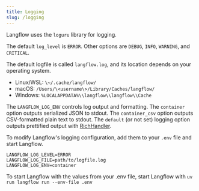 ```yaml
---
title: Logging
slug: /logging
---
```


Langflow uses the `loguru` library for logging.

The default `log_level` is `ERROR`. Other options are `DEBUG`, `INFO`, `WARNING`, and `CRITICAL`.

The default logfile is called `langflow.log`, and its location depends on your operating system.

* Linux/WSL: `\~/.cache/langflow/`
* macOS: `/Users/\<username\>/Library/Caches/langflow/`
* Windows: `%LOCALAPPDATA%\\langflow\\langflow\\Cache`

The `LANGFLOW_LOG_ENV` controls log output and formatting. The `container` option outputs serialized JSON to stdout. The `container_csv` option outputs CSV-formatted plain text to stdout. The `default` (or not set) logging option outputs prettified output with [RichHandler](https://rich.readthedocs.io/en/stable/reference/logging.html).

To modify Langflow's logging configuration, add them to your `.env` file and start Langflow.

```text
LANGFLOW_LOG_LEVEL=ERROR
LANGFLOW_LOG_FILE=path/to/logfile.log
LANGFLOW_LOG_ENV=container
```

To start Langflow with the values from your .env file, start Langflow with `uv run langflow run --env-file .env`
